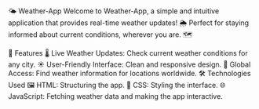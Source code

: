 🌤️ Weather-App
Welcome to Weather-App, a simple and intuitive application that provides real-time weather updates! 🌦️
Perfect for staying informed about current conditions, wherever you are. 🗺️

🚀 Features
🌡️ Live Weather Updates: Check current weather conditions for any city.
☀️ User-Friendly Interface: Clean and responsive design.
🧭 Global Access: Find weather information for locations worldwide.
🛠️ Technologies Used
🖼️ HTML: Structuring the app.
🎨 CSS: Styling the interface.
🌐 JavaScript: Fetching weather data and making the app interactive.
